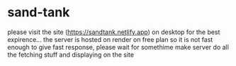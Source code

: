 # sand-tank
please visit the site (https://sandtank.netlify.app) on desktop for the best expirence... 
the server is hosted on render on free plan so it is not fast enough to give fast response, please wait for somethime make server do all the fetching stuff and displaying on the site
